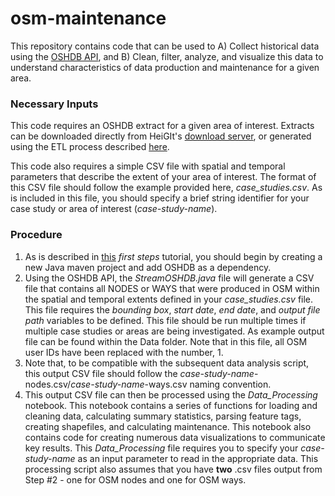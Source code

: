 # osm-maintenance
This repository contains code that can be used to A) Collect historical data using the [OSHDB API](https://github.com/GIScience/oshdb), and B) Clean, filter, analyze, and visualize this data to understand characteristics of data production and maintenance for a given area. 

### Necessary Inputs

This code requires an OSHDB extract for a given area of interest. Extracts can be downloaded directly from HeiGIt's [download server](http://downloads.ohsome.org/v0.5/), or generated using the ETL process described [here](https://github.com/GIScience/oshdb/tree/master/oshdb-tool/etl). 

This code also requires a simple CSV file with spatial and temporal parameters that describe the extent of your area of interest. The format of this CSV file should follow the example provided here, _case_studies.csv_. As is included in this file, you should specify a brief string identifier for your case study or area of interest (_case-study-name_). 

### Procedure 

1. As is described in [this](https://github.com/GIScience/oshdb/tree/master/documentation/first-steps) _first steps_ tutorial, you should begin by creating a new Java maven project and add OSHDB as a dependency. 
2. Using the OSHDB API, the _StreamOSHDB.java_ file will generate a CSV file that contains all NODES or WAYS that were produced in OSM within the spatial and temporal extents defined in your _case_studies.csv_ file. This file requires the _bounding box_, _start date_, _end date_, and _output file path_ variables to be defined. This file should be run multiple times if multiple case studies or areas are being investigated. As example output file can be found within the Data folder. Note that in this file, all OSM user IDs have been replaced with the number, 1. 
3. Note that, to be compatible with the subsequent data analysis script, this output CSV file should follow the _case-study-name_-nodes.csv/_case-study-name_-ways.csv naming convention. 
3. This output CSV file can then be processed using the _Data_Processing_ notebook. This notebook contains a series of functions for loading and cleaning data, calculating summary statistics, parsing feature tags, creating shapefiles, and calculating maintenance. This notebook also contains code for creating numerous data visualizations to communicate key results. This _Data_Processing_ file requires you to specify your _case-study-name_ as an input parameter to read in the appropriate data. This processing script also assumes that you have **two** .csv files output from Step #2 - one for OSM nodes and one for OSM ways.    

